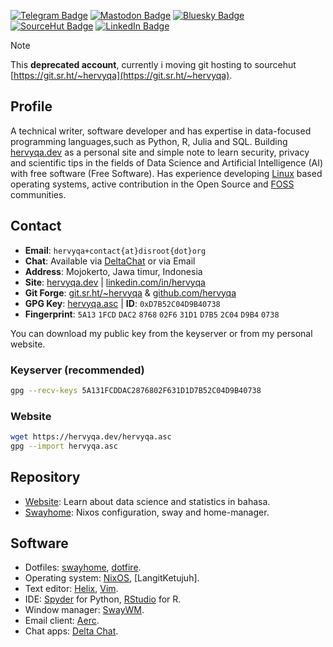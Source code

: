 [![Telegram Badge](https://img.shields.io/badge/Telegram-Profile-informational?style=flat&logo=telegram&logoColor=white&color=18A3E6)](https://t.me/hervyqa)
[![Mastodon Badge](https://img.shields.io/badge/Mastodon-Profile-informational?style=flat&logo=mastodon&logoColor=white&color=6364FF)](https://datasci.social/@hervyqa)
[![Bluesky Badge](https://img.shields.io/badge/Bluesky-Profile-informational?style=flat&logo=bluesky&logoColor=white&color=1CA2F1)](https://bsky.app/profile/hervyqa.bsky.social)
[![SourceHut Badge](https://img.shields.io/badge/SourceHut-Profile-informational?style=flat&logo=sourcehut&logoColor=white&color=000000)](https://sr.ht/~hervyqa)
[![LinkedIn Badge](https://img.shields.io/badge/LinkedIn-Profile-informational?style=flat&logo=linkedin&logoColor=white&color=0D76A8)](https://www.linkedin.com/in/hervyqa)

> [!NOTE]
> This **deprecated account**, currently i moving git hosting to sourcehut [https://git.sr.ht/~hervyqa](https://git.sr.ht/~hervyqa).

## Profile

A technical writer, software developer and has expertise in data-focused programming languages,​such as Python, R, Julia and SQL. Building [hervyqa.dev] as a personal site and simple note to learn security, privacy and scientific tips in the fields of Data Science and Artificial Intelligence (AI) with free software (Free Software). Has experience developing [Linux] based operating systems, active contribution in the Open Source and [FOSS] communities.

## Contact

- **Email**: `hervyqa+contact{at}disroot{dot}org`
- **Chat**: Available via [DeltaChat] or via Email
- **Address**: Mojokerto, Jawa timur, Indonesia
- **Site**: [hervyqa.dev] | [linkedin.com/in/hervyqa]
- **Git Forge**: [git.sr.ht/~hervyqa] & [github.com/hervyqa]
- **GPG Key**: [hervyqa.asc] | **ID**: `0xD7B52C04D9B40738`
- **Fingerprint**: `5A13` `1FCD` `DAC2` `8768` `02F6` `31D1` `D7B5` `2C04`
    `D9B4` `0738`

You can download my public key from the keyserver or from my personal website.

### Keyserver (recommended)

``` {.bash filename="Terminal"}
gpg --recv-keys 5A131FCDDAC2876802F631D1D7B52C04D9B40738
```

### Website

``` {.bash filename="Terminal"}
wget https://hervyqa.dev/hervyqa.asc
gpg --import hervyqa.asc
```

## Repository

- [Website](https://git.sr.ht/~hervyqa/website): Learn about data science
  and statistics in bahasa.
- [Swayhome](https://git.sr.ht/~hervyqa/swayhome): Nixos configuration,
  sway and home-manager.

## Software

  - Dotfiles: [swayhome], [dotfire].
  - Operating system: [NixOS], [LangitKetujuh].
  - Text editor: [Helix], [Vim].
  - IDE: [Spyder] for Python, [RStudio] for R.
  - Window manager: [SwayWM].
  - Email client: [Aerc].
  - Chat apps: [Delta Chat].

[Aerc]: https://aerc-mail.org
[Delta Chat]: https://delta.chat
[DeltaChat]: https://i.delta.chat/#1CE55F43B860372AC4F9EAB6D914B7D168AD0687&a=hervyqa%40disroot.org&n=hervyqa&i=V6yYcltbbnvQUv3uLkSamuGH&s=NZBYSj7jPFwLzpKkSDxtBMZO
[FOSS]: https://en.wikipedia.org/wiki/Free_and_open-source_software
[GNOME Asia Summit]: https://2019.gnome.asia
[Helix]: https://helix-editor.com
[Mastodon]: https://datasci.social/@hervyqa
[NixOS]: https://nixos.org
[RStudio]: https://posit.co/products/open-source/rstudio
[Spyder]: https://www.spyder-ide.org
[SwayWM]: https://swaywm.org
[Vim]: https://www.vim.org
[Voidlinux]: https://voidlinux.org
[dotfire]: https://git.sr.ht/~hervyqa/dotfire
[git.sr.ht/~hervyqa]: https://git.sr.ht/~hervyqa
[github.com/hervyqa]: https://github.com/hervyqa
[hervyqa.asc]: https://hervyqa.dev/hervyqa.asc
[hervyqa.dev]: https://hervyqa.dev
[keys.openpgp.org]: https://keys.openpgp.org
[linux]: https://en.wikipedia.org/wiki/Linux
[linkedin.com/in/hervyqa]: https://www.linkedin.com/in/hervyqa
[swayhome]: https://git.sr.ht/~hervyqa/swayhome

